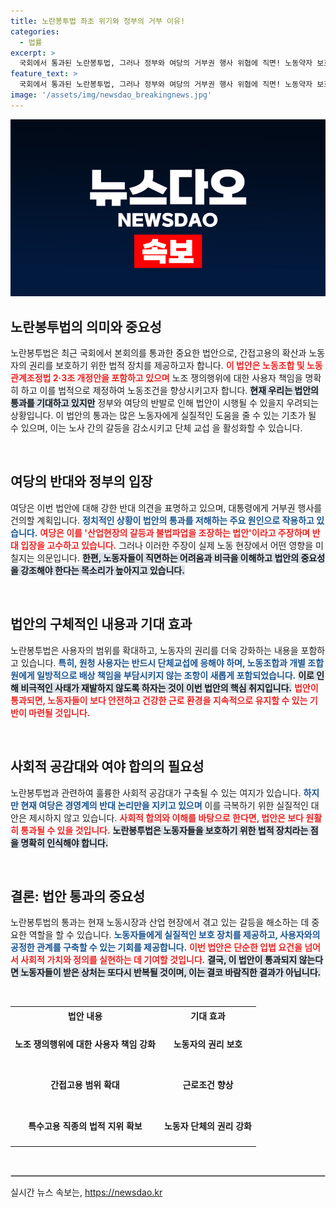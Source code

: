 ```yaml
---
title: 노란봉투법 좌초 위기와 정부의 거부 이유!
categories:
  - 법률
excerpt: >
  국회에서 통과된 노란봉투법, 그러나 정부와 여당의 거부권 행사 위협에 직면! 노동약자 보호를 위한 법안이 또다시 법정에 갇히기만 할 것인가? 노동자의 권리, 당신의 선택이 중요합니다!
feature_text: >
  국회에서 통과된 노란봉투법, 그러나 정부와 여당의 거부권 행사 위협에 직면! 노동약자 보호를 위한 법안이 또다시 법정에 갇히기만 할 것인가? 노동자의 권리, 당신의 선택이 중요합니다!
image: '/assets/img/newsdao_breakingnews.jpg'
---
```


<p><img src="/assets/img/newsdao_breakingnews.jpg" alt="ranknews 속보" /></p>

<h2 data-ke-size="size26">노란봉투법의 의미와 중요성</h2>

<p data-ke-size="size16">노란봉투법은 최근 국회에서 본회의를 통과한 중요한 법안으로, 간접고용의 확산과 노동자의 권리를 보호하기 위한 법적 장치를 제공하고자 합니다. <b><span style="color: #ee2323;">이 법안은 노동조합 및 노동관계조정법 2·3조 개정안을 포함하고 있으며</span></b> 노조 쟁의행위에 대한 사용자 책임을 명확히 하고 이를 법적으로 제정하여 노동조건을 향상시키고자 합니다. <b><span style="background-color: #21538527;">현재 우리는 법안의 통과를 기대하고 있지만</span></b> 정부와 여당의 반발로 인해 법안이 시행될 수 있을지 우려되는 상황입니다. 이 법안의 통과는 많은 노동자에게 실질적인 도움을 줄 수 있는 기초가 될 수 있으며, 이는 노사 간의 갈등을 감소시키고 단체 교섭 을 활성화할 수 있습니다.</p>

<p data-ke-size="size16">&nbsp;</p>

<h2 data-ke-size="size26">여당의 반대와 정부의 입장</h2>

<p data-ke-size="size16">여당은 이번 법안에 대해 강한 반대 의견을 표명하고 있으며, 대통령에게 거부권 행사를 건의할 계획입니다. <b><span style="color: #1a5490;">정치적인 상황이 법안의 통과를 저해하는 주요 원인으로 작용하고 있습니다.</span></b> <b><span style="color: #ee2323;">여당은 이를 '산업현장의 갈등과 불법파업을 조장하는 법안'이라고 주장하며 반대 입장을 고수하고 있습니다.</span></b> 그러나 이러한 주장이 실제 노동 현장에서 어떤 영향을 미칠지는 의문입니다. <b><span style="background-color: #21538527;">한편, 노동자들이 직면하는 어려움과 비극을 이해하고 법안의 중요성을 강조해야 한다는 목소리가 높아지고 있습니다.</span></b></p>

<p data-ke-size="size16">&nbsp;</p>

<h2 data-ke-size="size26">법안의 구체적인 내용과 기대 효과</h2>

<p data-ke-size="size16">노란봉투법은 사용자의 범위를 확대하고, 노동자의 권리를 더욱 강화하는 내용을 포함하고 있습니다. <b><span style="color: #1a5490;">특히, 원청 사용자는 반드시 단체교섭에 응해야 하며, 노동조합과 개별 조합원에게 일방적으로 배상 책임을 부담시키지 않는 조항이 새롭게 포함되었습니다.</span></b> <b><span style="background-color: #21538527;">이로 인해 비극적인 사태가 재발하지 않도록 하자는 것이 이번 법안의 핵심 취지입니다.</span></b> <b><span style="color: #ee2323;">법안이 통과되면, 노동자들이 보다 안전하고 건강한 근로 환경을 지속적으로 유지할 수 있는 기반이 마련될 것입니다.</span></b></p>

<p data-ke-size="size16">&nbsp;</p>

<h2 data-ke-size="size26">사회적 공감대와 여야 합의의 필요성</h2>

<p data-ke-size="size16">노란봉투법과 관련하여 훌륭한 사회적 공감대가 구축될 수 있는 여지가 있습니다. <b><span style="color: #1a5490;">하지만 현재 여당은 경영계의 반대 논리만을 지키고 있으며</span></b> 이를 극복하기 위한 실질적인 대안은 제시하지 않고 있습니다. <b><span style="color: #ee2323;">사회적 합의와 이해를 바탕으로 한다면, 법안은 보다 원활히 통과될 수 있을 것입니다.</span></b> <b><span style="background-color: #21538527;">노란봉투법은 노동자들을 보호하기 위한 법적 장치라는 점을 명확히 인식해야 합니다.</span></b></p>

<p data-ke-size="size16">&nbsp;</p>

<h2 data-ke-size="size26">결론: 법안 통과의 중요성</h2>

<p data-ke-size="size16">노란봉투법의 통과는 현재 노동시장과 산업 현장에서 겪고 있는 갈등을 해소하는 데 중요한 역할을 할 수 있습니다. <b><span style="color: #1a5490;">노동자들에게 실질적인 보호 장치를 제공하고, 사용자와의 공정한 관계를 구축할 수 있는 기회를 제공합니다.</span></b> <b><span style="color: #ee2323;">이번 법안은 단순한 입법 요건을 넘어서 사회적 가치와 정의를 실현하는 데 기여할 것입니다.</span></b> <b><span style="background-color: #21538527;">결국, 이 법안이 통과되지 않는다면 노동자들이 받은 상처는 또다시 반복될 것이며, 이는 결코 바람직한 결과가 아닙니다.</span></b></p>

<p data-ke-size="size16">&nbsp;</p>

<table style="width: 100%; border-collapse: collapse;">
    <tr>
        <th style="text-align: center;">법안 내용</th>
        <th style="text-align: center;">기대 효과</th>
    </tr>
    <tr>
        <td style="text-align: center; height: 60px;"><b>노조 쟁의행위에 대한 사용자 책임 강화</b></td>
        <td style="text-align: center; height: 60px;"><b>노동자의 권리 보호</b></td>
    </tr>
    <tr>
        <td style="text-align: center; height: 60px;"><b>간접고용 범위 확대</b></td>
        <td style="text-align: center; height: 60px;"><b>근로조건 향상</b></td>
    </tr>
    <tr>
        <td style="text-align: center; height: 60px;"><b>특수고용 직종의 법적 지위 확보</b></td>
        <td style="text-align: center; height: 60px;"><b>노동자 단체의 권리 강화</b></td>
    </tr>
</table>

<p data-ke-size="size16">&nbsp;</p>

<hr style="border: 1px solid #cccccc;">
실시간 뉴스 속보는, <a href="https://newsdao.kr" rel="dofollow">https://newsdao.kr</a>


